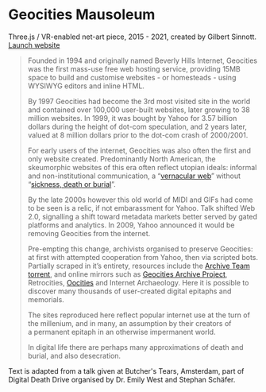 # Geocities Mausoleum

Three.js / VR-enabled net-art piece, 2015 - 2021, created by Gilbert Sinnott. [Launch website](https://autr.github.io/geocities-mausoleum)

> Founded in 1994 and originally named Beverly Hills Internet, Geocities was the first mass-use free web hosting service, providing 15MB space to build and customise websites - or homesteads - using WYSIWYG editors and inline HTML. 
>
>By 1997 Geocities had become the 3rd most visited site in the world and contained over 100,000 user-built websites, later growing to 38 million websites. In 1999, it was bought by Yahoo for 3.57 billion dollars during the height of dot-com speculation, and 2 years later, valued at 8 million dollars prior to the dot-com crash of 2000/2001.
>
> For early users of the internet, Geocities was also often the first and only website created. Predominantly North American, the skeumorphic websites of this era often reflect utopian ideals: informal and non-institutional communication, a “[vernacular web](http://contemporary-home-computing.org/vernacular-web-2/)” without “[sickness, death or burial](http://art.teleportacia.org/observation/vernacular/)”. 
>
> By the late 2000s however this old world of MIDI and GIFs had come to be seen is a relic, if not embarassment for Yahoo. Talk shifted Web 2.0, signalling a shift toward metadata markets better served by gated platforms and analytics. In 2009, Yahoo announced it would be removing Geocities from the internet.
>
> Pre-empting this change, archivists organised to preserve Geocities: at first with attempted cooperation from Yahoo, then via scripted bots. Partially scraped in it’s entirety, resources include the [Archive Team torrent](https://thepiratebay.org/description.php?id=5923737), and online mirrors such as [Geocities Archive Project](http://geocities.ws/archive/), Retrocities, [Oocities](https://www.oocities.org) and Internet Archaeology. Here it is possible to discover many thousands of user-created digital epitaphs and memorials. 
>
> The sites reproduced here reflect popular internet use at the turn of the millenium, and in many, an assumption by their creators of a permanent epitaph in an otherwise impermanent world. 
>
> In digital life there are perhaps many approximations of death and burial, and also desecration.

Text is adapted from a talk given at Butcher's Tears, Amsterdam, part of Digital Death Drive organised by Dr. Emily West and Stephan Schäfer.